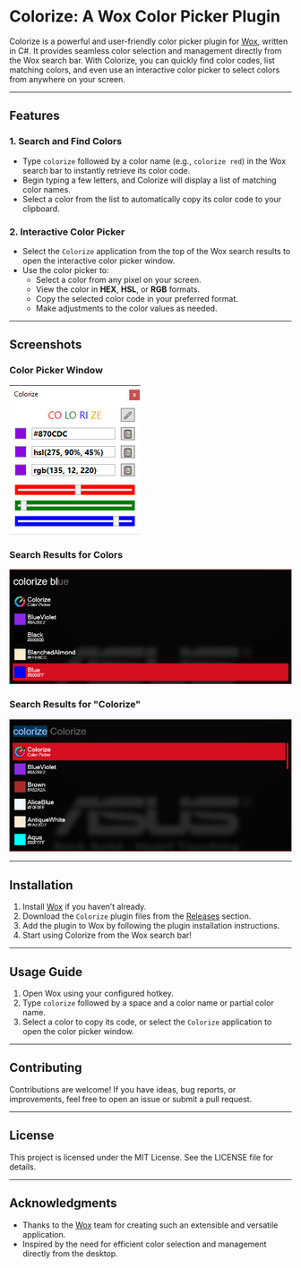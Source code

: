 # Colorize: A Wox Color Picker Plugin

Colorize is a powerful and user-friendly color picker plugin for [Wox](https://github.com/Wox-launcher/Wox), written in C#. It provides seamless color selection and management directly from the Wox search bar. With Colorize, you can quickly find color codes, list matching colors, and even use an interactive color picker to select colors from anywhere on your screen.

---

## Features

### 1. **Search and Find Colors**
- Type `colorize` followed by a color name (e.g., `colorize red`) in the Wox search bar to instantly retrieve its color code.
- Begin typing a few letters, and Colorize will display a list of matching color names.
- Select a color from the list to automatically copy its color code to your clipboard.

### 2. **Interactive Color Picker**
- Select the `Colorize` application from the top of the Wox search results to open the interactive color picker window.
- Use the color picker to:
  - Select a color from any pixel on your screen.
  - View the color in **HEX**, **HSL**, or **RGB** formats.
  - Copy the selected color code in your preferred format.
  - Make adjustments to the color values as needed.

---

## Screenshots

### Color Picker Window
![Color Picker Window](https://raw.githubusercontent.com/emretulek/Colorize/refs/heads/master/images/image_3.jpg)

### Search Results for Colors
![Search Results for Colors](https://raw.githubusercontent.com/emretulek/Colorize/refs/heads/master/images/image_2.jpg)

### Search Results for "Colorize"
![Search Results for "Colorize"](https://raw.githubusercontent.com/emretulek/Colorize/refs/heads/master/images/image_1.jpg)

---

## Installation

1. Install [Wox](https://github.com/Wox-launcher/Wox) if you haven’t already.
2. Download the `Colorize` plugin files from the [Releases](https://github.com/your-repo/releases) section.
3. Add the plugin to Wox by following the plugin installation instructions.
4. Start using Colorize from the Wox search bar!

---

## Usage Guide

1. Open Wox using your configured hotkey.
2. Type `colorize` followed by a space and a color name or partial color name.
3. Select a color to copy its code, or select the `Colorize` application to open the color picker window.

---

## Contributing

Contributions are welcome! If you have ideas, bug reports, or improvements, feel free to open an issue or submit a pull request.

---

## License

This project is licensed under the MIT License. See the LICENSE file for details.

---

## Acknowledgments

- Thanks to the [Wox](https://github.com/Wox-launcher/Wox) team for creating such an extensible and versatile application.
- Inspired by the need for efficient color selection and management directly from the desktop.

